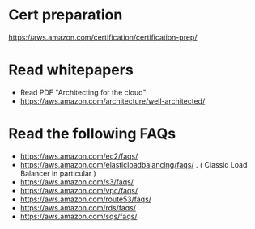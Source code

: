 # Cert preparation
https://aws.amazon.com/certification/certification-prep/

# Read whitepapers
* Read PDF "Architecting for the cloud"
* https://aws.amazon.com/architecture/well-architected/

# Read the following FAQs
- https://aws.amazon.com/ec2/faqs/ 
- https://aws.amazon.com/elasticloadbalancing/faqs/ .   ( Classic Load Balancer in particular )
- https://aws.amazon.com/s3/faqs/
- https://aws.amazon.com/vpc/faqs/
- https://aws.amazon.com/route53/faqs/
- https://aws.amazon.com/rds/faqs/
- https://aws.amazon.com/sqs/faqs/
